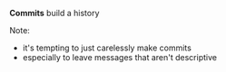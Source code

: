 **Commits** build a history

Note:
- it's tempting to just carelessly make commits
- especially to leave messages that aren't descriptive

